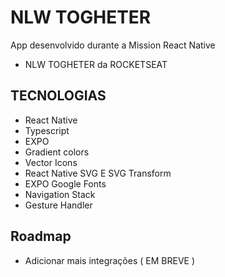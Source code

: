 
# NLW TOGHETER

App desenvolvido durante a Mission React Native
- NLW TOGHETER da ROCKETSEAT 

## TECNOLOGIAS

- React Native
- Typescript
- EXPO
- Gradient colors
- Vector Icons
- React Native SVG E SVG Transform
- EXPO Google Fonts
- Navigation Stack
- Gesture Handler


## Roadmap
- Adicionar mais integrações ( EM BREVE )

